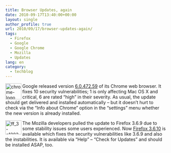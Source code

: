 ```yaml
---
title: Browser Updates, again
date: 2010-09-17T13:40:00+00:00
layout: single
author_profile: true
url: 2010/09/17/browser-updates-again/
tags:
  - Firefox
  - Google
  - Google Chrome
  - Mozilla
  - Updates
lang: en
category: 
  - techblog
---
```

[<img title="chrome-logo" border="0" alt="chrome-logo" align="left" src="http://lh5.ggpht.com/_vaUVXcmC3OI/TJNozYkYQDI/AAAAAAAACds/WQtcT6P5fUY/chrome-logo_thumb%5B1%5D.png?imgmax=800" width="50" height="50" />](http://lh6.ggpht.com/_vaUVXcmC3OI/TJNoyezhNMI/AAAAAAAACdo/9vX5MHi7M-g/s1600-h/chrome-logo%5B3%5D.png)Google released version [6.0.472.59](http://googlechromereleases.blogspot.com/2010/09/stable-beta-channel-updates_14.html) of its Chrome web browser. It fixes 10 security vulnerabilities; 1 is only affecting Mac OS X and critical, 6 are rated “high” in their severity. As usual, the update should get delivered and installed automatically – but it doesn’t hurt to check via the “Info about Chrome” option in the “settings” menu whether  the new version is already installed.

[<img title="ff_3-e1283938170510" border="0" alt="ff_3-e1283938170510" align="left" src="http://lh5.ggpht.com/_vaUVXcmC3OI/TJNo1A6tMeI/AAAAAAAACd0/IT9C7Kxoehs/ff_3-e1283938170510_thumb%5B1%5D.png?imgmax=800" width="50" height="44" />](http://lh3.ggpht.com/_vaUVXcmC3OI/TJNo0Cg3HjI/AAAAAAAACdw/4jLRZ_PVa3E/s1600-h/ff_3-e1283938170510%5B3%5D.png)The Mozilla developers pulled the update to Firefox 3.6.9 due to some stability issues some users experienced. Now [Firefox 3.6.10](http://www.mozilla.com/en-US/firefox/3.6.10/releasenotes/) is available which fixes the security vulnerabilities like 3.6.9 and also the instabilities. It is available via “Help” – “Check for Updates” and should be installed ASAP, too.